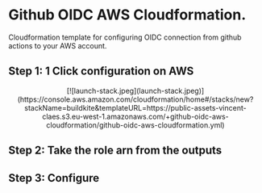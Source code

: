 # Github OIDC AWS Cloudformation.

Cloudformation template for configuring OIDC connection from github actions to your AWS account.

## Step 1: 1 Click configuration on AWS

<p align="center">
[![launch-stack.jpeg](launch-stack.jpeg)](https://console.aws.amazon.com/cloudformation/home#/stacks/new?stackName=buildkite&templateURL=https://public-assets-vincent-claes.s3.eu-west-1.amazonaws.com/+github-oidc-aws-cloudformation/github-oidc-aws-cloudformation.yml)
</p>

## Step 2: Take the role arn from the outputs

## Step 3: Configure 
